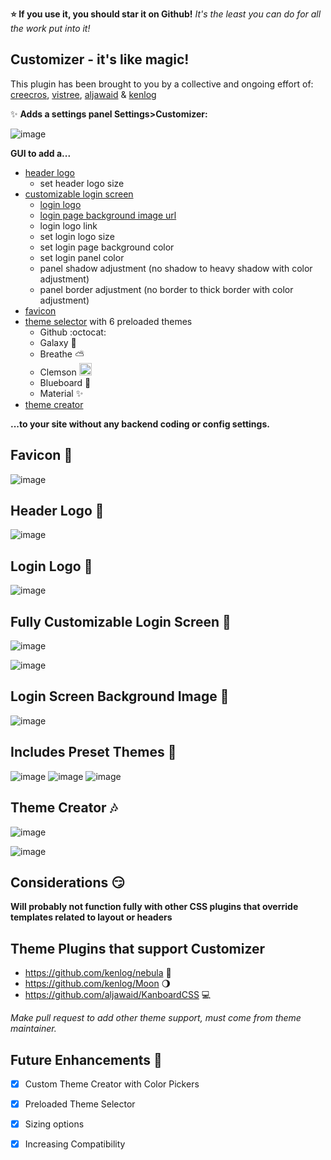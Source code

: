 **:star: If you use it, you should star it on Github!**
*It's the least you can do for all the work put into it!*

Customizer - it's like magic!
----------

This plugin has been brought to you by a collective and ongoing effort of: [creecros](https://github.com/creecros), [vistree](https://github.com/vistree), [aljawaid](https://github.com/aljawaid) & [kenlog](https://github.com/kenlog) 

:sparkles:	**Adds a settings panel Settings>Customizer:**

![image](https://user-images.githubusercontent.com/26339368/49309828-7fc47800-f4aa-11e8-809e-8cc9686a2a2d.png)

**GUI to add a...**

* [header logo](#header-logo-rainbow)
  * set header logo size
* [customizable login screen](#fully-customizable-login-screen-gem)
  * [login logo](#login-logo-peach)
  * [login page background image url](#login-screen-background-image-dart)
  * login logo link
  * set login logo size
  * set login page background color
  * set login panel color
  * panel shadow adjustment (no shadow to heavy shadow with color adjustment)
  * panel border adjustment (no border to thick border with color adjustment)
* [favicon](#favicon-beginner)
* [theme selector](#includes-preset-themes-mega) with 6 preloaded themes
  * Github :octocat:
  * Galaxy :milky_way:
  * Breathe :partly_sunny:
  * Clemson <img src="https://upload.wikimedia.org/wikipedia/commons/thumb/7/72/Clemson_Tigers_logo.svg/2000px-Clemson_Tigers_logo.svg.png" height="20">
  * Blueboard :blue_book:
  * Material :sparkles:
* [theme creator](#theme-creator-notes)


**...to your site without any backend coding or config settings.**

## Favicon :beginner:	

![image](https://user-images.githubusercontent.com/26339368/47174055-a43f0900-d2dd-11e8-9932-430e11b74fea.png)

## Header Logo :rainbow:

![image](https://user-images.githubusercontent.com/26339368/47369113-f9e62d80-d6b0-11e8-90e0-974c31b4b535.png)

## Login Logo :peach:

![image](https://user-images.githubusercontent.com/26339368/48488290-622ab980-e7ee-11e8-8efd-58d7b834a02f.png)

## Fully Customizable Login Screen :gem:

![image](https://user-images.githubusercontent.com/26339368/48627714-44428d80-e983-11e8-8451-2e873572007a.png)

![image](https://user-images.githubusercontent.com/26339368/48627526-ca120900-e982-11e8-9870-fd469c553124.png)

## Login Screen Background Image :dart:

![image](https://user-images.githubusercontent.com/26339368/47959793-573c8180-dfc3-11e8-84bc-ab654f8c50b5.png)

## Includes Preset Themes :mega:

![image](https://user-images.githubusercontent.com/26339368/48488078-f2b4ca00-e7ed-11e8-8d4b-37d5b51f374b.png)
![image](https://user-images.githubusercontent.com/26339368/48488101-ffd1b900-e7ed-11e8-8438-9ec7b91c98d9.png)
![image](https://user-images.githubusercontent.com/26339368/49310809-64a73780-f4ad-11e8-81e6-82852275199a.png)

## Theme Creator :notes:

![image](https://user-images.githubusercontent.com/26339368/49310587-aedbe900-f4ac-11e8-935f-e499c14eb830.png)

![image](https://user-images.githubusercontent.com/26339368/49310623-c024f580-f4ac-11e8-968e-a05762634b80.png)

## Considerations :smirk:

**Will probably not function fully with other CSS plugins that override templates related to layout or headers**

## Theme Plugins that support Customizer
   * https://github.com/kenlog/nebula :dash:
   * https://github.com/kenlog/Moon :waning_gibbous_moon:
   * https://github.com/aljawaid/KanboardCSS :computer:

*Make pull request to add other theme support, must come from theme maintainer.*

## Future Enhancements :lollipop:

- [x] Custom Theme Creator with Color Pickers
- [x] Preloaded Theme Selector
- [x] Sizing options
- [x] Increasing Compatibility

